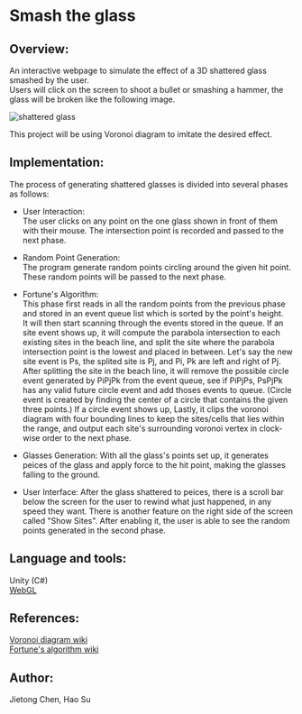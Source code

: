 # Smash the glass

## Overview:  
An interactive webpage to simulate the effect of a 3D shattered glass smashed by the user.  
Users will click on the screen to shoot a bullet or smashing a hammer, the glass will be broken like the following image.  

![shattered glass](https://www.textures.com/system/gallery/photos/Windows/Broken%20Glass/22088/BrokenGlass0007_2_download600.jpg)  

This project will be using Voronoi diagram to imitate the desired effect.  

## Implementation:
The process of generating shattered glasses is divided into several phases as follows: 

- User Interaction:  
  The user clicks on any point on the one glass shown in front of them with their mouse. The intersection point is recorded and passed to the next phase.

- Random Point Generation:  
  The program generate random points circling around the given hit point. These random points will be passed to the next phase.

- Fortune's Algorithm:  
  This phase first reads in all the random points from the previous phase and stored in an event queue list which is sorted by the point's height.  
  It will then start scanning through the events stored in the queue. If an site event shows up, it will compute the parabola intersection to each existing sites in the beach line, and split the site where the parabola intersection point is the lowest and placed in between. Let's say the new site event is Ps, the splited site is Pj, and Pi, Pk are left and right of Pj. After splitting the site in the beach line, it will remove the possible circle event generated by PiPjPk from the event queue, see if PiPjPs, PsPjPk has any valid future circle event and add thoses events to queue.  (Circle event is created by finding the center of a circle that contains the given three points.)  If a circle event shows up, 
  Lastly, it clips the voronoi diagram with four bounding lines to keep the sites/cells that lies within the range, and output each site's surrounding voronoi vertex in clock-wise order to the next phase.

- Glasses Generation: 
  With all the glass's points set up, it generates peices of the glass and apply force to the hit point, making the glasses falling to the ground.

- User Interface: 
  After the glass shattered to peices, there is a scroll bar below the screen for the user to rewind what just happened, in any speed they want. 
There is another feature on the right side of the screen called "Show Sites". After enabling it, the user is able to see the random points generated in the second phase.

## Language and tools:  
Unity (C#)  
[WebGL](http://learningwebgl.com/blog/?p=11)  

## References:  
[Voronoi diagram wiki](https://en.wikipedia.org/wiki/Voronoi_diagram)  
[Fortune's algorithm wiki](https://en.wikipedia.org/wiki/Fortune%27s_algorithm)

## Author:  
Jietong Chen, Hao Su
